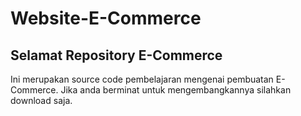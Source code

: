 # Website-E-Commerce
## Selamat Repository E-Commerce

Ini merupakan source code pembelajaran mengenai pembuatan E-Commerce. Jika anda berminat untuk mengembangkannya
silahkan download saja.
